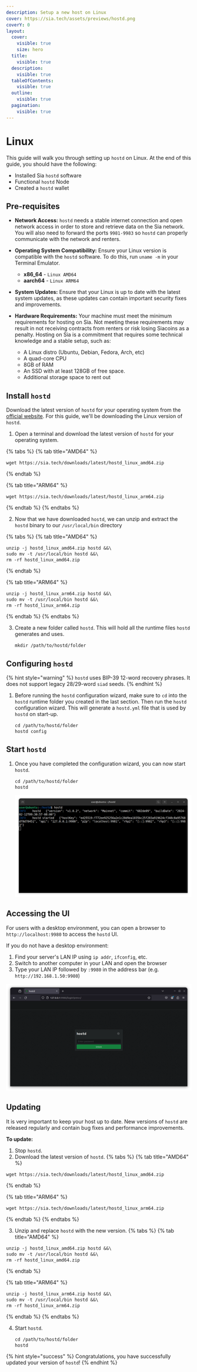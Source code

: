 ```yaml
---
description: Setup a new host on Linux
cover: https://sia.tech/assets/previews/hostd.png
coverY: 0
layout:
  cover:
    visible: true
    size: hero
  title:
    visible: true
  description:
    visible: true
  tableOfContents:
    visible: true
  outline:
    visible: true
  pagination:
    visible: true
---
```


# Linux

This guide will walk you through setting up `hostd` on Linux. At the end of this guide, you should have the following:

* Installed Sia `hostd` software
* Functional `hostd` Node
* Created a `hostd` wallet

## Pre-requisites

* **Network Access:** `hostd` needs a stable internet connection and open network access in order to store and retrieve data on the Sia network. You will also need to forward the ports `9981-9983` so `hostd` can properly communicate with the network and renters.
* **Operating System Compatibility:** Ensure your Linux version is compatible with the `hostd` software. To do this, run  `uname -m` in your Terminal Emulator.

  * **x86\_64** - `Linux AMD64`
  * **aarch64** - `Linux ARM64`

* **System Updates:** Ensure that your Linux is up to date with the latest system updates, as these updates can contain important security fixes and improvements.

* **Hardware Requirements:** Your machine must meet the minimum requirements for hosting on Sia. Not meeting these requirements may result in not receiving contracts from renters or risk losing Siacoins as a penalty. Hosting on Sia is a commitment that requires some technical knowledge and a stable setup, such as:

  * A Linux distro (Ubuntu, Debian, Fedora, Arch, etc)
  * A quad-core CPU
  * 8GB of RAM
  * An SSD with at least 128GB of free space.
  * Additional storage space to rent out

## Install `hostd`

Download the latest version of `hostd` for your operating system from the [official website](https://sia.tech/software/hostd). For this guide, we'll be downloading the Linux version of `hostd`.

1. Open a terminal and download the latest version of `hostd` for your operating system.

{% tabs %}
{% tab title="AMD64" %}
```console
wget https://sia.tech/downloads/latest/hostd_linux_amd64.zip
```
{% endtab %}

{% tab title="ARM64" %}
```console
wget https://sia.tech/downloads/latest/hostd_linux_arm64.zip
```
{% endtab %}
{% endtabs %}

2. Now that we have downloaded `hostd`, we can unzip and extract the `hostd` binary to our `/usr/local/bin` directory

{% tabs %}
{% tab title="AMD64" %}
```console
unzip -j hostd_linux_amd64.zip hostd &&\
sudo mv -t /usr/local/bin hostd &&\
rm -rf hostd_linux_amd64.zip
```
{% endtab %}

{% tab title="ARM64" %}
```console
unzip -j hostd_linux_arm64.zip hostd &&\
sudo mv -t /usr/local/bin hostd &&\
rm -rf hostd_linux_arm64.zip
```
{% endtab %}
{% endtabs %}

3. Create a new folder called `hostd`. This will hold all the runtime files `hostd` generates and uses.

    ```console
    mkdir /path/to/hostd/folder
    ```

## Configuring `hostd`

{% hint style="warning" %}
`hostd` uses BIP-39 12-word recovery phrases. It does not support legacy 28/29-word `siad` seeds.
{% endhint %}

1. Before running the `hostd` configuration wizard, make sure to `cd` into the `hostd` runtime folder you created in the last section. Then run the `hostd` configuration wizard. This will generate a `hostd.yml` file that is used by `hostd` on start-up.

    ```console
    cd /path/to/hostd/folder
    hostd config
    ```

## Start `hostd`

1. Once you have completed the configuration wizard, you can now start `hostd`.

    ```console
    cd /path/to/hostd/folder
    hostd
    ```

    ![](../../../.gitbook/assets/hostd-install-screenshots/linux/other/hostd-success.png)

## Accessing the UI

For users with a desktop environment, you can open a browser to `http://localhost:9980` to access the `hostd` UI.

If you do not have a desktop environment:

1. Find your server's LAN IP using `ip addr`, `ifconfig`, etc.
2. Switch to another computer in your LAN and open the browser
3. Type your LAN IP followed by `:9980` in the address bar (e.g. `http://192.168.1.50:9980`)

![hostd login](../../../.gitbook/assets/hostd-install-screenshots/linux/other/hostd-ui.png)

## Updating

It is very important to keep your host up to date. New versions of `hostd` are released regularly and contain bug fixes and performance improvements.

**To update:**

1. Stop `hostd`.
2. Download the latest version of `hostd`.
{% tabs %}
{% tab title="AMD64" %}
```console
wget https://sia.tech/downloads/latest/hostd_linux_amd64.zip
```
{% endtab %}

{% tab title="ARM64" %}
```console
wget https://sia.tech/downloads/latest/hostd_linux_arm64.zip
```
{% endtab %}
{% endtabs %}

3. Unzip and replace `hostd` with the new version.
{% tabs %}
{% tab title="AMD64" %}
```console
unzip -j hostd_linux_amd64.zip hostd &&\
sudo mv -t /usr/local/bin hostd &&\
rm -rf hostd_linux_amd64.zip
```
{% endtab %}

{% tab title="ARM64" %}
```console
unzip -j hostd_linux_arm64.zip hostd &&\
sudo mv -t /usr/local/bin hostd &&\
rm -rf hostd_linux_arm64.zip
```
{% endtab %}
{% endtabs %}

4. Start `hostd`.
    ```console
    cd /path/to/hostd/folder
    hostd
    ```

{% hint style="success" %}
Congratulations, you have successfully updated your version of `hostd`!
{% endhint %}
